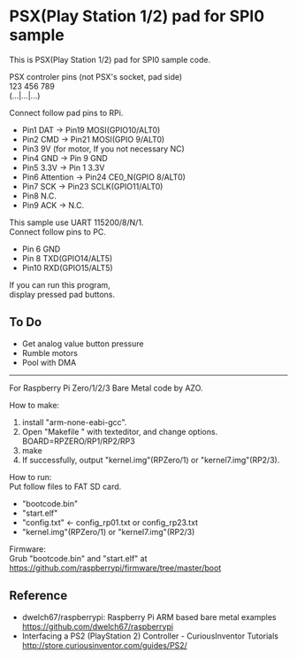 PSX(Play Station 1/2) pad for SPI0 sample
=========================================

This is PSX(Play Station 1/2) pad for SPI0 sample code.  

PSX controler pins (not PSX's socket, pad side)  
 123 456 789  
(...|...|...)  

Connect follow pad pins to RPi.  
* Pin1 DAT -> Pin19 MOSI(GPIO10/ALT0)  
* Pin2 CMD -> Pin21 MOSI(GPIO 9/ALT0)  
* Pin3 9V (for motor, If you not necessary NC)  
* Pin4 GND -> Pin 9 GND  
* Pin5 3.3V -> Pin 1 3.3V  
* Pin6 Attention -> Pin24 CE0_N(GPIO 8/ALT0)  
* Pin7 SCK -> Pin23 SCLK(GPIO11/ALT0)  
* Pin8 N.C.  
* Pin9 ACK -> N.C.  

This sample use UART 115200/8/N/1.  
Connect follow pins to PC.  
* Pin 6 GND  
* Pin 8 TXD(GPIO14/ALT5)  
* Pin10 RXD(GPIO15/ALT5)  

If you can run this program,  
display pressed pad buttons.  

To Do
----
- Get analog value button pressure
- Rumble motors
- Pool with DMA

-----

For Raspberry Pi Zero/1/2/3 Bare Metal code by AZO.  

How to make:  
1. install "arm-none-eabi-gcc".  
2. Open "Makefile " with texteditor, and change options.  
BOARD=RPZERO/RP1/RP2/RP3  
3. make  
4. If successfully, output "kernel.img"(RPZero/1) or "kernel7.img"(RP2/3).  

How to run:  
Put follow files to FAT SD card.  
* "bootcode.bin"  
* "start.elf"  
* "config.txt" &lt;- config_rp01.txt or config_rp23.txt  
* "kernel.img"(RPZero/1) or "kernel7.img"(RP2/3)  

Firmware:  
Grub "bootcode.bin" and "start.elf" at  
https://github.com/raspberrypi/firmware/tree/master/boot  

Reference
---------
- dwelch67/raspberrypi: Raspberry Pi ARM based bare metal examples https://github.com/dwelch67/raspberrypi  
- Interfacing a PS2 (PlayStation 2) Controller - CuriousInventor Tutorials http://store.curiousinventor.com/guides/PS2/  
